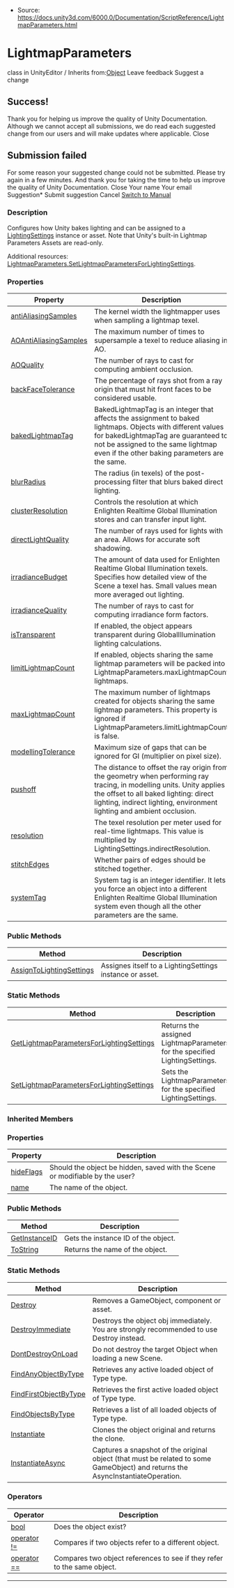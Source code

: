 * Source: https://docs.unity3d.com/6000.0/Documentation/ScriptReference/LightmapParameters.html

# LightmapParameters
class in UnityEditor
/
Inherits from:[Object](https://docs.unity3d.com/6000.0/Documentation/ScriptReference/Object.html)
Leave feedback
Suggest a change
## Success!
Thank you for helping us improve the quality of Unity Documentation. Although we cannot accept all submissions, we do read each suggested change from our users and will make updates where applicable.
Close
## Submission failed
For some reason your suggested change could not be submitted. Please <a>try again</a> in a few minutes. And thank you for taking the time to help us improve the quality of Unity Documentation.
Close
Your name Your email Suggestion* Submit suggestion
Cancel
[Switch to Manual](https://docs.unity3d.com/6000.0/Documentation/Manual/class-LightmapParameters.html "Go to LightmapParameters Component in the Manual")
### Description
Configures how Unity bakes lighting and can be assigned to a [LightingSettings](https://docs.unity3d.com/6000.0/Documentation/ScriptReference/LightingSettings.html) instance or asset.
Note that Unity's built-in Lightmap Parameters Assets are read-only.  
  
Additional resources: [LightmapParameters.SetLightmapParametersForLightingSettings](https://docs.unity3d.com/6000.0/Documentation/ScriptReference/LightmapParameters.SetLightmapParametersForLightingSettings.html).
### Properties
Property | Description  
---|---  
[antiAliasingSamples](https://docs.unity3d.com/6000.0/Documentation/ScriptReference/LightmapParameters-antiAliasingSamples.html) | The kernel width the lightmapper uses when sampling a lightmap texel.  
[AOAntiAliasingSamples](https://docs.unity3d.com/6000.0/Documentation/ScriptReference/LightmapParameters.AOAntiAliasingSamples.html) | The maximum number of times to supersample a texel to reduce aliasing in AO.  
[AOQuality](https://docs.unity3d.com/6000.0/Documentation/ScriptReference/LightmapParameters.AOQuality.html) | The number of rays to cast for computing ambient occlusion.  
[backFaceTolerance](https://docs.unity3d.com/6000.0/Documentation/ScriptReference/LightmapParameters-backFaceTolerance.html) | The percentage of rays shot from a ray origin that must hit front faces to be considered usable.  
[bakedLightmapTag](https://docs.unity3d.com/6000.0/Documentation/ScriptReference/LightmapParameters-bakedLightmapTag.html) | BakedLightmapTag is an integer that affects the assignment to baked lightmaps. Objects with different values for bakedLightmapTag are guaranteed to not be assigned to the same lightmap even if the other baking parameters are the same.  
[blurRadius](https://docs.unity3d.com/6000.0/Documentation/ScriptReference/LightmapParameters-blurRadius.html) | The radius (in texels) of the post-processing filter that blurs baked direct lighting.  
[clusterResolution](https://docs.unity3d.com/6000.0/Documentation/ScriptReference/LightmapParameters-clusterResolution.html) | Controls the resolution at which Enlighten Realtime Global Illumination stores and can transfer input light.  
[directLightQuality](https://docs.unity3d.com/6000.0/Documentation/ScriptReference/LightmapParameters-directLightQuality.html) | The number of rays used for lights with an area. Allows for accurate soft shadowing.  
[irradianceBudget](https://docs.unity3d.com/6000.0/Documentation/ScriptReference/LightmapParameters-irradianceBudget.html) | The amount of data used for Enlighten Realtime Global Illumination texels. Specifies how detailed view of the Scene a texel has. Small values mean more averaged out lighting.  
[irradianceQuality](https://docs.unity3d.com/6000.0/Documentation/ScriptReference/LightmapParameters-irradianceQuality.html) | The number of rays to cast for computing irradiance form factors.  
[isTransparent](https://docs.unity3d.com/6000.0/Documentation/ScriptReference/LightmapParameters-isTransparent.html) | If enabled, the object appears transparent during GlobalIllumination lighting calculations.  
[limitLightmapCount](https://docs.unity3d.com/6000.0/Documentation/ScriptReference/LightmapParameters-limitLightmapCount.html) | If enabled, objects sharing the same lightmap parameters will be packed into LightmapParameters.maxLightmapCount lightmaps.  
[maxLightmapCount](https://docs.unity3d.com/6000.0/Documentation/ScriptReference/LightmapParameters-maxLightmapCount.html) | The maximum number of lightmaps created for objects sharing the same lightmap parameters. This property is ignored if LightmapParameters.limitLightmapCount is false.  
[modellingTolerance](https://docs.unity3d.com/6000.0/Documentation/ScriptReference/LightmapParameters-modellingTolerance.html) | Maximum size of gaps that can be ignored for GI (multiplier on pixel size).  
[pushoff](https://docs.unity3d.com/6000.0/Documentation/ScriptReference/LightmapParameters-pushoff.html) | The distance to offset the ray origin from the geometry when performing ray tracing, in modelling units. Unity applies the offset to all baked lighting: direct lighting, indirect lighting, environment lighting and ambient occlusion.  
[resolution](https://docs.unity3d.com/6000.0/Documentation/ScriptReference/LightmapParameters-resolution.html) | The texel resolution per meter used for real-time lightmaps. This value is multiplied by LightingSettings.indirectResolution.  
[stitchEdges](https://docs.unity3d.com/6000.0/Documentation/ScriptReference/LightmapParameters-stitchEdges.html) | Whether pairs of edges should be stitched together.  
[systemTag](https://docs.unity3d.com/6000.0/Documentation/ScriptReference/LightmapParameters-systemTag.html) | System tag is an integer identifier. It lets you force an object into a different Enlighten Realtime Global Illumination system even though all the other parameters are the same.  
### Public Methods
Method | Description  
---|---  
[AssignToLightingSettings](https://docs.unity3d.com/6000.0/Documentation/ScriptReference/LightmapParameters.AssignToLightingSettings.html) | Assignes itself to a LightingSettings instance or asset.  
### Static Methods
Method | Description  
---|---  
[GetLightmapParametersForLightingSettings](https://docs.unity3d.com/6000.0/Documentation/ScriptReference/LightmapParameters.GetLightmapParametersForLightingSettings.html) | Returns the assigned LightmapParameters for the specified LightingSettings.  
[SetLightmapParametersForLightingSettings](https://docs.unity3d.com/6000.0/Documentation/ScriptReference/LightmapParameters.SetLightmapParametersForLightingSettings.html) | Sets the LightmapParameters for the specified LightingSettings.  
### Inherited Members
### Properties
Property | Description  
---|---  
[hideFlags](https://docs.unity3d.com/6000.0/Documentation/ScriptReference/Object-hideFlags.html) | Should the object be hidden, saved with the Scene or modifiable by the user?  
[name](https://docs.unity3d.com/6000.0/Documentation/ScriptReference/Object-name.html) | The name of the object.  
### Public Methods
Method | Description  
---|---  
[GetInstanceID](https://docs.unity3d.com/6000.0/Documentation/ScriptReference/Object.GetInstanceID.html) | Gets the instance ID of the object.  
[ToString](https://docs.unity3d.com/6000.0/Documentation/ScriptReference/Object.ToString.html) | Returns the name of the object.  
### Static Methods
Method | Description  
---|---  
[Destroy](https://docs.unity3d.com/6000.0/Documentation/ScriptReference/Object.Destroy.html) | Removes a GameObject, component or asset.  
[DestroyImmediate](https://docs.unity3d.com/6000.0/Documentation/ScriptReference/Object.DestroyImmediate.html) | Destroys the object obj immediately. You are strongly recommended to use Destroy instead.  
[DontDestroyOnLoad](https://docs.unity3d.com/6000.0/Documentation/ScriptReference/Object.DontDestroyOnLoad.html) | Do not destroy the target Object when loading a new Scene.  
[FindAnyObjectByType](https://docs.unity3d.com/6000.0/Documentation/ScriptReference/Object.FindAnyObjectByType.html) | Retrieves any active loaded object of Type type.  
[FindFirstObjectByType](https://docs.unity3d.com/6000.0/Documentation/ScriptReference/Object.FindFirstObjectByType.html) | Retrieves the first active loaded object of Type type.  
[FindObjectsByType](https://docs.unity3d.com/6000.0/Documentation/ScriptReference/Object.FindObjectsByType.html) | Retrieves a list of all loaded objects of Type type.  
[Instantiate](https://docs.unity3d.com/6000.0/Documentation/ScriptReference/Object.Instantiate.html) | Clones the object original and returns the clone.  
[InstantiateAsync](https://docs.unity3d.com/6000.0/Documentation/ScriptReference/Object.InstantiateAsync.html) | Captures a snapshot of the original object (that must be related to some GameObject) and returns the AsyncInstantiateOperation.  
### Operators
Operator | Description  
---|---  
[bool](https://docs.unity3d.com/6000.0/Documentation/ScriptReference/Object-operator_Object.html) | Does the object exist?  
[operator !=](https://docs.unity3d.com/6000.0/Documentation/ScriptReference/Object-operator_ne.html) | Compares if two objects refer to a different object.  
[operator ==](https://docs.unity3d.com/6000.0/Documentation/ScriptReference/Object-operator_eq.html) | Compares two object references to see if they refer to the same object.  
* * *
